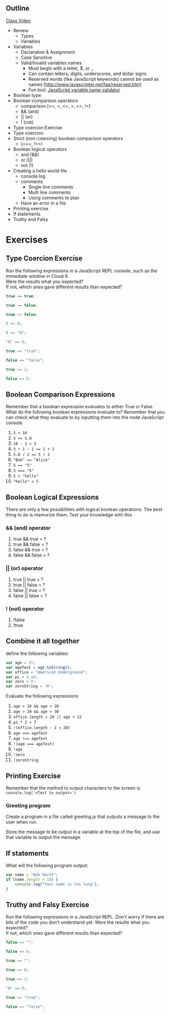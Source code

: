 ## Outline

[Class Video]()

* Review
    * Types
    * Variables
* Variables  
    * Declaration & Assignment  
    * Case Sensitive
    * Valid/Invalid variables names
        * Must begin with a letter, $, or _
        * Can contain letters, digits, underscores, and dollar signs.
        * Reserved words (like JavaScript keywords) cannot be used as names [http://www.javascripter.net/faq/reserved.htm]
        * Fun tool: [JavaScript variable name validator](https://mothereff.in/js-variables)
* Boolean type
* Boolean comparison operators
    * comparison (==, <, <=, >, >=, !=)
    * && (and)
    * || (or)
    * ! (not)
* Type coercion Exercise
* Type coercion
* Strict (non-coercing) boolean comparison operators
    * (===, !==)
* Boolean logical operators
    * and (&&)
    * or (||)
    * not (!)
* Creating a hello world file
    * console.log
    * comments
        * Single line comments  
        * Multi line comments  
        * Using comments to plan
    * Have an error in a file
* Printing exercise
* if statements
* Truthy and Falsy


# Exercises

## Type Coercion Exercise
Run the following expressions in a JavaScript REPL console, such as the immediate window in Cloud 9.  
Were the results what you expected?  
If not, which ones gave different results than expected?  


```javascript
true == true;

true == false;

true != false;

0 == 0;

0 == "0";

"0" == 0;

true == "true";

false == "false";

true == 1;

false == 0;
```


## Boolean Comparison Expressions

Remember that a boolean expression evaluates to either True or False. What do the following boolean expressions evaluate to?
Remember that you can check what they evaluate to by inputting them into the node JavaScript console

1. `5 < 10`
2. `5 <= 5.0`
3. `10 - 1 > 3`
4. `3 * 1 - 1 == 1 + 1`
5. `5.0 / 2 == 5 / 2`
6. `"Bob" == "Alice"`
7. `5 == "5"`
8. `5 === "5"`
9. `5 < "hello"`
10. `"hello" < 5`


## Boolean Logical Expressions

There are only a few possibilities with logical boolean operations. The best thing to do is memorize them. Test your knowledge with this

### && (and) operator

1. true && true = ?
2. true && false = ?
3. false && true = ?
4. false && false = ?

### || (or) operator
1. true || true = ?
2. true || false = ?
3. false || true = ?
4. false || false = ?

### ! (not) operator
1. !false
2. !true


## Combine it all together

define the following variables:

```javascript
var age = 25;
var ageText = age.toString();
var office = "American Underground";
var pi = 3.14;
var zero = 0;
var zeroString = "0";
```

Evaluate the following expressions

1. `age > 10 && age < 20`
2. `age > 20 && age < 30`
3. `office.length > 20 || age < 12`
4. `pi * 2 < 7`
5. `!(office.length - 2 < 20)`
6. `age === ageText`
7. `age !== ageText`
8. `!(age === ageText)`
9. `!age`
10. `!zero`
11. `!zeroString`



## Printing Exercise
Remember that the method to output characters to the screen is `console.log('<Text to output>')`

### Greeting program

Create a program in a file called greeting.js that outputs a message to the user when run.

Store the message to be output in a variable at the top of the file, and use that variable to output the message.


## If statements

What will the following program output:

```javascript
var name = "Bob Smith";
if (name.length > 10) {
    console.log("Your name is too long");
}
```

## Truthy and Falsy Exercise
Run the following expressions in a JavaScript REPL. Don't worry if there are bits of the code you don't understand yet.
Were the results what you expected?  
If not, which ones gave different results than expected?  


```javascript
false == "";

false == 0;

true == "";

true == 0;

true == 1;

"0" == 0;

true == "true";

false == "false";
```